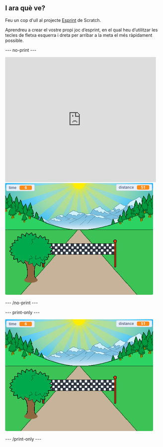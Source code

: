## I ara què ve?

Feu un cop d'ull al projecte [Esprint](https://projects.raspberrypi.org/en/projects/sprint) de Scratch.

Aprendreu a crear el vostre propi joc d’esprint, en el qual heu d’utilitzar les tecles de fletxa esquerra i dreta per arribar a la meta el més ràpidament possible.

--- no-print ---

<div class="scratch-preview">
  <iframe allowtransparency="true" width="485" height="402" src="https://scratch.mit.edu/projects/embed/298930696/?autostart=false" frameborder="0" scrolling="no"></iframe>
  <img src="images/sprint-final.png">
</div>

--- /no-print ---

--- print-only ---

![projecte acabat](images/sprint-final.png)

--- /print-only ---